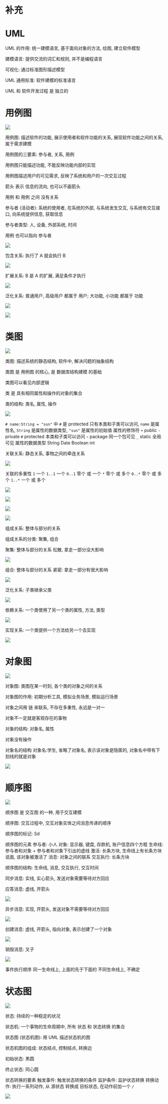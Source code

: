 # 补充

# UML

UML 的作用: 统一建模语言, 基于面向对象的方法, 绘图, 建立软件模型

建模语言: 提供交流的词汇和规则, 并不是编程语言

可视化: 通过标准图形描述模型

UML 通用标准: 软件建模的标准语言

UML 和 软件开发过程 是 独立的

# 用例图

![](https://note-sun.oss-cn-shanghai.aliyuncs.com/image/202303220944707.png)

用例图: 描述软件的功能, 展示使用者和软件功能的关系, 展现软件功能之间的关系, 属于需求建模

用例图的三要素: 参与者, 关系, 用例

用例图只能描述功能, 不能反映功能内部的实现

用例图描述用户的可见需求, 反映了系统和用户的一次交互过程

箭头 表示 信息的流向, 也可以不画箭头

用例 和 用例 之间 没有关系

参与者 (活动者): 系统的使用者, 在系统的外部, 与系统发生交互, 与系统有交互接口, 向系统提供信息, 获取信息

参与者类型: 人, 设备, 外部系统, 时间

用例 也可以指向 参与者

![](https://note-sun.oss-cn-shanghai.aliyuncs.com/image/202303220944708.png)

包含关系: 执行了 A 就会执行 B

![](https://note-sun.oss-cn-shanghai.aliyuncs.com/image/202303220944709.png)

扩展关系: B 是 A 的扩展, 满足条件才执行

![](https://note-sun.oss-cn-shanghai.aliyuncs.com/image/202303220944710.png)

泛化关系: 普通用户, 高级用户 都属于 用户; 大功能, 小功能 都属于 功能

![](https://note-sun.oss-cn-shanghai.aliyuncs.com/image/202303220944711.png)

![](https://note-sun.oss-cn-shanghai.aliyuncs.com/image/202303220944712.png)

# 类图

![](https://note-sun.oss-cn-shanghai.aliyuncs.com/image/202303220944713.png)

类图: 描述系统的静态结构, 软件中, 解决问题的抽象结构

类图 是 用例图 的核心, 是 数据库结构建模 的基础

类图可以看见内部逻辑

类 是 具有相同属性和操作的对象的集合

类的结构: 类名, 属性, 操作

![](https://note-sun.oss-cn-shanghai.aliyuncs.com/image/202303220944714.png)

`# name:String = "sun"` 中 `#` 是 protected 只有本类和子类可以访问, `name` 是属性名, `String` 是属性的数据类型, `"sun"` 是属性的初始值
    属性的修饰符
        `+` public
        `-` private
        `#` protected 本类和子类可以访问
        `~` package 同一个包可见
        `_` static 全局可见
    属性的数据类型
        String
        Date
        Boolean
        int

关联关系: 静态关系, 事物之间的牵连关系

![](https://note-sun.oss-cn-shanghai.aliyuncs.com/image/202303220944715.png)

关联的多重性
    `1` 一个
    `1..1` 一个
    `0..1` 零个 或 一个
    `*` 零个 或 多个
    `0..*` 零个 或 多个
    `1..*` 一个 或 多个

![](https://note-sun.oss-cn-shanghai.aliyuncs.com/image/202303220944716.png)

![](https://note-sun.oss-cn-shanghai.aliyuncs.com/image/202303220944717.png)

![](https://note-sun.oss-cn-shanghai.aliyuncs.com/image/202303220944718.png)

![](https://note-sun.oss-cn-shanghai.aliyuncs.com/image/202303220944719.png)

组成关系: 整体与部分的关系

组成关系的分类: 聚集, 组合

聚集: 整体与部分的关系 松散, 拿走一部分没大影响

![](https://note-sun.oss-cn-shanghai.aliyuncs.com/image/202303220944720.png)

组合: 整体与部分的关系 紧密: 拿走一部分有很大影响

![](https://note-sun.oss-cn-shanghai.aliyuncs.com/image/202303220944721.png)

泛化关系: 子类继承父类

![](https://note-sun.oss-cn-shanghai.aliyuncs.com/image/202303220944722.png)

依赖关系: 一个类使用了另一个类的属性, 方法, 类型

![](https://note-sun.oss-cn-shanghai.aliyuncs.com/image/202303220944723.png)

实现关系: 一个类提供一个方法给另一个去实现

![](https://note-sun.oss-cn-shanghai.aliyuncs.com/image/202303220944724.png)

# 对象图

![](https://note-sun.oss-cn-shanghai.aliyuncs.com/image/202303220944725.png)

对象图: 类图在某一时刻, 各个类的对象之间的关系

对象图的作用: 初期分析工具, 模拟业务场景, 模拟运行场景

对象之间用 链 来联系, 不存在多重性, 永远是一对一

对象不一定就是客观存在的事物

对象的结构: 对象名, 属性

对象没有操作

对象名的结构 对象名:学生, 省略了对象名, 表示该对象是隐匿的, 对象名中带有下划线的就是对象

![](https://note-sun.oss-cn-shanghai.aliyuncs.com/image/202303220944726.png)

# 顺序图

![](https://note-sun.oss-cn-shanghai.aliyuncs.com/image/202303220944727.png)

顺序图 是 交互图 的一种, 用于交互建模

顺序图: 交互过程中, 交互对象实体之间消息传递的顺序

顺序图的标记: Sd

顺序图的元素
    参与者: 小人
    对象: 显示器, 键盘, 存款机, 账户信息四个方框
    生命线: 参与者和对象 + 参与者和对象下引出的虚线
    激活: 长条方块, 生命线上有长条方块说面, 该对象被激活了
    消息: 对象之间的联系
    交互执行: 长条方块

顺序图的结构: 生命线, 消息, 交互执行, 交互时间

同步消息: 实线, 实心箭头, 发送对象需要等待对方回应

应答消息: 虚线, 开箭头

![](https://note-sun.oss-cn-shanghai.aliyuncs.com/image/202303220944728.png)

异步消息: 实现, 开箭头, 发送对象不需要等待对方回应

![](https://note-sun.oss-cn-shanghai.aliyuncs.com/image/202303220944729.png)

创建消息: 虚线, 开箭头, 指向对象, 表示创建了一个对象

![](https://note-sun.oss-cn-shanghai.aliyuncs.com/image/202303220944730.png)

销毁消息: 叉子

![](https://note-sun.oss-cn-shanghai.aliyuncs.com/image/202303220944731.png)

事件执行顺序
    同一生命线上, 上面的先于下面的
    不同生命线上, 不确定

# 状态图

![](https://note-sun.oss-cn-shanghai.aliyuncs.com/image/202303220944732.png)

状态: 持续的一种稳定的状况

状态机: 一个事物的生命周期中, 所有 状态 和 状态转换 的集合

状态图 (状态机图): 用 UML 描述状态机的图

状态机图的组成: 状态结点, 控制结点, 转换边

初始状态: 黑圆

终止状态: 同心圆

状态转换的要素
    触发事件: 触发状态转换的条件
    监护条件: 监护状态转换
    转换动作: 执行一系列动作, 从 源状态 转换成 目标状态, 在动作前加一个 `/`

![](https://note-sun.oss-cn-shanghai.aliyuncs.com/image/202303220944733.png)



























